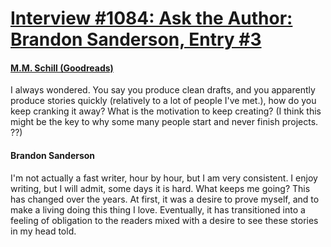 # [Interview #1084: Ask the Author: Brandon Sanderson, Entry #3](https://www.theoryland.com/intvmain.php?i=1084#3)

#### [M.M. Schill (Goodreads)](https://www.goodreads.com/questions/109536-i-always-wondered-you-say-you-produce)

I always wondered. You say you produce clean drafts, and you apparently produce stories quickly (relatively to a lot of people I've met.), how do you keep cranking it away? What is the motivation to keep creating? (I think this might be the key to why some many people start and never finish projects. ??)

#### Brandon Sanderson

I'm not actually a fast writer, hour by hour, but I am very consistent. I enjoy writing, but I will admit, some days it is hard. What keeps me going? This has changed over the years. At first, it was a desire to prove myself, and to make a living doing this thing I love. Eventually, it has transitioned into a feeling of obligation to the readers mixed with a desire to see these stories in my head told.

